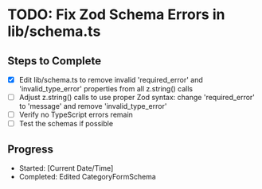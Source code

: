 # TODO: Fix Zod Schema Errors in lib/schema.ts

## Steps to Complete
- [x] Edit lib/schema.ts to remove invalid 'required_error' and 'invalid_type_error' properties from all z.string() calls
- [ ] Adjust z.string() calls to use proper Zod syntax: change 'required_error' to 'message' and remove 'invalid_type_error'
- [ ] Verify no TypeScript errors remain
- [ ] Test the schemas if possible

## Progress
- Started: [Current Date/Time]
- Completed: Edited CategoryFormSchema
